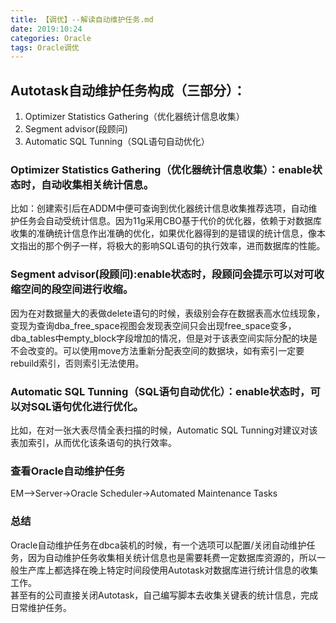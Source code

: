 ```yaml
---
title: 【调优】--解读自动维护任务.md
date: 2019:10:24  
categories: Oracle
tags: Oracle调优
---
```



## Autotask自动维护任务构成（三部分）：  
1. Optimizer Statistics Gathering（优化器统计信息收集） 
2. Segment advisor(段顾问)  
3. Automatic SQL Tunning（SQL语句自动优化）



### Optimizer Statistics Gathering（优化器统计信息收集）：enable状态时，自动收集相关统计信息。  
比如：创建索引后在ADDM中便可查询到优化器统计信息收集推荐选项，自动维护任务会自动受统计信息。因为11g采用CBO基于代价的优化器，依赖于对数据库收集的准确统计信息作出准确的优化，如果优化器得到的是错误的统计信息，像本文指出的那个例子一样，将极大的影响SQL语句的执行效率，进而数据库的性能。
### Segment advisor(段顾问):enable状态时，段顾问会提示可以对可收缩空间的段空间进行收缩。
因为在对数据量大的表做delete语句的时候，表级别会存在数据表高水位线现象，变现为查询dba_free_space视图会发现表空间只会出现free_space变多，dba_tables中empty_block字段增加的情况，但是对于该表空间实际分配的块是不会改变的。可以使用move方法重新分配表空间的数据块，如有索引一定要rebuild索引，否则索引无法使用。
### Automatic SQL Tunning（SQL语句自动优化）：enable状态时，可以对SQL语句优化进行优化。 
比如，在对一张大表尽情全表扫描的时候，Automatic SQL Tunning对建议对该表加索引，从而优化该条语句的执行效率。  

### 查看Oracle自动维护任务  
EM-->Server->Oracle Scheduler->Automated Maintenance Tasks  


### 总结  
Oracle自动维护任务在dbca装机的时候，有一个选项可以配置/关闭自动维护任务，因为自动维护任务收集相关统计信息也是需要耗费一定数据库资源的，所以一般生产库上都选择在晚上特定时间段使用Autotask对数据库进行统计信息的收集工作。  
甚至有的公司直接关闭Autotask，自己编写脚本去收集关键表的统计信息，完成日常维护任务。



